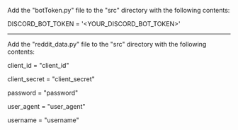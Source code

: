 Add the "botToken.py" file to the "src" directory with the following contents:

DISCORD_BOT_TOKEN = '<YOUR_DISCORD_BOT_TOKEN>'

___________________________________________________________________________________

Add the "reddit_data.py" file to the "src" directory with the following contents:

client_id = "client_id"

client_secret = "client_secret"

password = "password"

user_agent = "user_agent"

username = "username"



